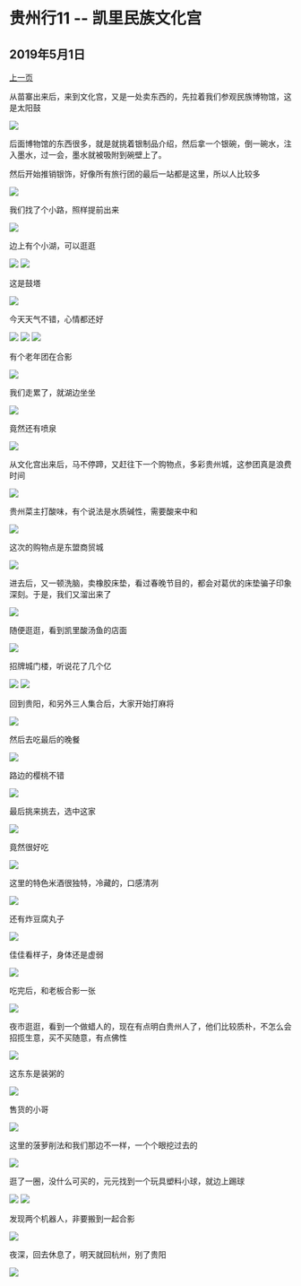 贵州行11 -- 凯里民族文化宫
=======================

2019年5月1日
-----------------------

[上一页](/2019/05/01/贵州行11.html)

从苗寨出来后，来到文化宫，又是一处卖东西的，先拉着我们参观民族博物馆，这是太阳鼓

![]({{site.url}}/assets/blog-images/20190501/1-40.jpg)

后面博物馆的东西很多，就是就挑着银制品介绍，然后拿一个银碗，倒一碗水，注入墨水，过一会，墨水就被吸附到碗壁上了。

然后开始推销银饰，好像所有旅行团的最后一站都是这里，所以人比较多

![]({{site.url}}/assets/blog-images/20190501/1-41.jpg)

我们找了个小路，照样提前出来

![]({{site.url}}/assets/blog-images/20190501/1-42.jpg)

边上有个小湖，可以逛逛

![]({{site.url}}/assets/blog-images/20190501/1-43.jpg)
![]({{site.url}}/assets/blog-images/20190501/1-44.jpg)

这是鼓塔

![]({{site.url}}/assets/blog-images/20190501/1-45.jpg)

今天天气不错，心情都还好

![]({{site.url}}/assets/blog-images/20190501/1-46.jpg)
![]({{site.url}}/assets/blog-images/20190501/1-48.jpg)
![]({{site.url}}/assets/blog-images/20190501/1-49.jpg)

有个老年团在合影

![]({{site.url}}/assets/blog-images/20190501/1-50.jpg)

我们走累了，就湖边坐坐

![]({{site.url}}/assets/blog-images/20190501/1-52.jpg)

竟然还有喷泉

![]({{site.url}}/assets/blog-images/20190501/1-53.jpg)

从文化宫出来后，马不停蹄，又赶往下一个购物点，多彩贵州城，这参团真是浪费时间

![]({{site.url}}/assets/blog-images/20190501/1-54.jpg)

贵州菜主打酸味，有个说法是水质碱性，需要酸来中和

![]({{site.url}}/assets/blog-images/20190501/1-55.jpg)

这次的购物点是东盟商贸城

![]({{site.url}}/assets/blog-images/20190501/1-56.jpg)

进去后，又一顿洗脑，卖橡胶床垫，看过春晚节目的，都会对葛优的床垫骗子印象深刻。于是，我们又溜出来了

![]({{site.url}}/assets/blog-images/20190501/1-58.jpg)

随便逛逛，看到凯里酸汤鱼的店面

![]({{site.url}}/assets/blog-images/20190501/1-57.jpg)

招牌城门楼，听说花了几个亿

![]({{site.url}}/assets/blog-images/20190501/1-59.jpg)
![]({{site.url}}/assets/blog-images/20190501/1-60.jpg)

回到贵阳，和另外三人集合后，大家开始打麻将

![]({{site.url}}/assets/blog-images/20190501/1-61.jpg)

然后去吃最后的晚餐

![]({{site.url}}/assets/blog-images/20190501/1-62.jpg)

路边的樱桃不错

![]({{site.url}}/assets/blog-images/20190501/1-63.jpg)

最后挑来挑去，选中这家

![]({{site.url}}/assets/blog-images/20190501/1-63.jpg)

竟然很好吃

![]({{site.url}}/assets/blog-images/20190501/1-65.jpg)

这里的特色米酒很独特，冷藏的，口感清冽

![]({{site.url}}/assets/blog-images/20190501/1-66.jpg)

还有炸豆腐丸子

![]({{site.url}}/assets/blog-images/20190501/1-67.jpg)

佳佳看样子，身体还是虚弱

![]({{site.url}}/assets/blog-images/20190501/1-68.jpg)

吃完后，和老板合影一张

![]({{site.url}}/assets/blog-images/20190501/1-71.jpg)

夜市逛逛，看到一个做蜡人的，现在有点明白贵州人了，他们比较质朴，不怎么会招揽生意，买不买随意，有点佛性

![]({{site.url}}/assets/blog-images/20190501/1-72.jpg)

这东东是装粥的

![]({{site.url}}/assets/blog-images/20190501/1-73.jpg)

售货的小哥

![]({{site.url}}/assets/blog-images/20190501/1-74.jpg)

这里的菠萝削法和我们那边不一样，一个个眼挖过去的

![]({{site.url}}/assets/blog-images/20190501/1-75.jpg)

逛了一圈，没什么可买的，元元找到一个玩具塑料小球，就边上踢球

![]({{site.url}}/assets/blog-images/20190501/1-76.jpg)
![]({{site.url}}/assets/blog-images/20190501/1-77.jpg)

发现两个机器人，非要搬到一起合影

![]({{site.url}}/assets/blog-images/20190501/1-79.jpg)

夜深，回去休息了，明天就回杭州，别了贵阳

![]({{site.url}}/assets/blog-images/20190501/1-80.jpg)

